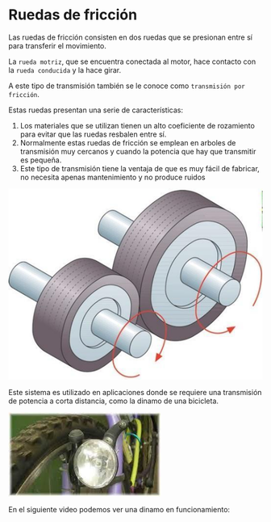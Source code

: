 # Ruedas de fricción

Las ruedas de fricción consisten en dos ruedas que se presionan entre sí para transferir el movimiento.

La ``rueda motriz``, que se encuentra conectada al motor, hace contacto con la ``rueda conducida`` y la hace girar.

A este tipo de transmisión también se le conoce como ``transmisión por fricción``.

Estas ruedas presentan una serie de características:

1. Los materiales que se utilizan tienen un alto coeficiente de rozamiento para evitar que las ruedas resbalen entre sí.
2. Normalmente estas ruedas de fricción se emplean en arboles de transmisión muy cercanos y cuando la potencia que hay que transmitir es pequeña.
3. Este tipo de transmisión tiene la ventaja de que es muy fácil de fabricar, no necesita apenas mantenimiento y no produce ruidos

<img src="media/image6.jpg" id="image6">

Este sistema es utilizado en aplicaciones donde se requiere una transmisión de potencia a corta distancia, como la dinamo de una bicicleta.

<img src="media/image7.jpg" id="image7">

En el siguiente video podemos ver una dinamo en funcionamiento:
